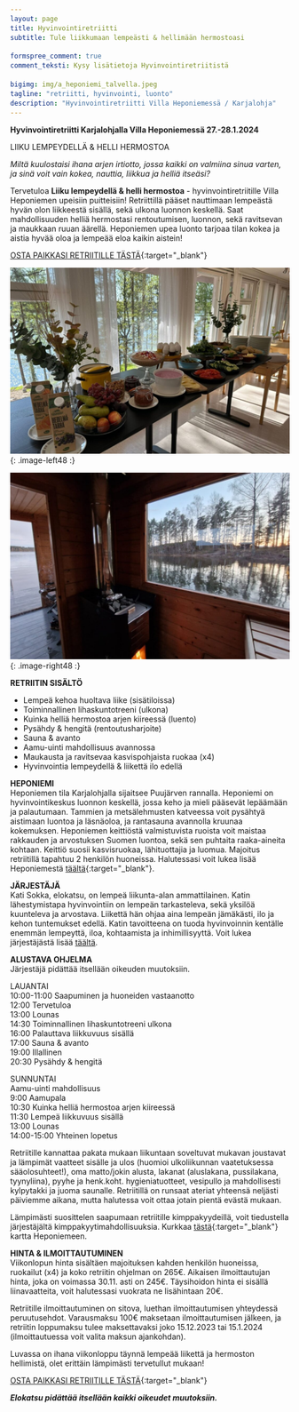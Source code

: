 ```yaml
---
layout: page
title: Hyvinvointiretriitti
subtitle: Tule liikkumaan lempeästi & hellimään hermostoasi

formspree_comment: true
comment_teksti: Kysy lisätietoja Hyvinvointiretriitistä

bigimg: img/a_heponiemi_talvella.jpeg
tagline: "retriitti, hyvinvointi, luonto"
description: "Hyvinvointiretriitti Villa Heponiemessä / Karjalohja"
---
```


**Hyvinvointiretriitti Karjalohjalla Villa Heponiemessä 27.-28.1.2024**
<p></p>
<p class="otsikkolistapalkki">
LIIKU LEMPEYDELLÄ & HELLI HERMOSTOA
</p>

*Miltä kuulostaisi ihana arjen irtiotto, jossa kaikki on valmiina sinua varten, ja sinä voit vain kokea, nauttia, liikkua ja helliä itseäsi?*

Tervetuloa **Liiku lempeydellä & helli hermostoa** - hyvinvointiretriitille Villa Heponiemen upeisiin puitteisiin! Retriittillä pääset nauttimaan lempeästä hyvän olon liikkeestä sisällä, sekä ulkona luonnon keskellä. Saat mahdollisuuden helliä hermostasi rentoutumisen, luonnon, sekä ravitsevan ja maukkaan ruuan äärellä. Heponiemen upea luonto tarjoaa tilan kokea ja aistia hyvää oloa ja lempeää eloa kaikin aistein!

[OSTA PAIKKASI RETRIITILLE TÄSTÄ](https://forms.gle/p4PhibYfME13EUL78){:target="_blank"}

!["Heponiemi"](/img/heponiemen_ruoka.jpg "Heponiemen ruoka"){: .image-left48 :}

!["Heponiemi"](/img/heponiemen_sauna.jpg "Heponiemen sauna"){: .image-right48 :}
<br/>


**RETRIITIN SISÄLTÖ**
- Lempeä kehoa huoltava liike (sisätiloissa)
- Toiminnallinen lihaskuntotreeni (ulkona)
- Kuinka helliä hermostoa arjen kiireessä (luento)
- Pysähdy & hengitä (rentoutusharjoite)
- Sauna & avanto
- Aamu-uinti mahdollisuus avannossa
- Maukausta ja ravitsevaa kasvispohjaista ruokaa (x4)
- Hyvinvointia lempeydellä & liikettä ilo edellä

**HEPONIEMI**  
Heponiemen tila Karjalohjalla sijaitsee Puujärven rannalla. Heponiemi on hyvinvointikeskus luonnon keskellä, jossa keho ja mieli pääsevät lepäämään ja palautumaan. Tammien ja metsälehmusten katveessa voit pysähtyä aistimaan luontoa ja läsnäoloa, ja rantasauna avannolla kruunaa kokemuksen. Heponiemen keittiöstä valmistuvista ruoista voit maistaa rakkauden ja arvostuksen Suomen luontoa, sekä sen puhtaita raaka-aineita kohtaan. Keittiö suosii kasvisruokaa, lähituottajia ja luomua. Majoitus retriitillä tapahtuu 2 henkilön huoneissa. Halutessasi voit lukea lisää Heponiemestä [täältä](https://heponiemi.fi/){:target="_blank"}.

**JÄRJESTÄJÄ**  
Kati Sokka, elokatsu, on lempeä liikunta-alan ammattilainen. Katin lähestymistapa hyvinvointiin on lempeän tarkasteleva, sekä yksilöä kuunteleva ja arvostava. Liikettä hän ohjaa aina lempeän jämäkästi, ilo ja kehon tuntemukset edellä. Katin tavoitteena on tuoda hyvinvoinnin kentälle enemmän lempeyttä, iloa, kohtaamista ja inhimillisyyttä. Voit lukea järjestäjästä lisää [täältä](/esittely).

**ALUSTAVA OHJELMA**  
Järjestäjä pidättää itsellään oikeuden muutoksiin.

LAUANTAI  
10:00-11:00 Saapuminen ja huoneiden vastaanotto  
12:00 Tervetuloa  
13:00 Lounas  
14:30 Toiminnallinen lihaskuntotreeni ulkona  
16:00 Palauttava liikkuvuus sisällä  
17:00 Sauna & avanto  
19:00 Illallinen  
20:30 Pysähdy & hengitä

SUNNUNTAI  
Aamu-uinti mahdollisuus  
9:00 Aamupala  
10:30 Kuinka helliä hermostoa arjen kiireessä  
11:30 Lempeä liikkuvuus sisällä  
13:00 Lounas  
14:00-15:00 Yhteinen lopetus  

Retriitille kannattaa pakata mukaan liikuntaan soveltuvat mukavan joustavat ja lämpimät vaatteet sisälle ja ulos (huomioi ulkoliikunnan vaatetuksessa sääolosuhteet!), oma matto/jokin alusta, lakanat (aluslakana, pussilakana, tyynyliina), pyyhe ja henk.koht. hygieniatuotteet, vesipullo ja mahdollisesti kylpytakki ja juoma saunalle. Retriitillä on runsaat ateriat yhteensä neljästi päiviemme aikana, mutta halutessa voit ottaa jotain pientä evästä mukaan.

Lämpimästi suosittelen saapumaan retriitille kimppakyydeillä, voit tiedustella järjestäjältä kimppakyytimahdollisuuksia. Kurkkaa [tästä](https://goo.gl/maps/CDxXA1k3aaUuXcaK6){:target="_blank"} kartta Heponiemeen.

**HINTA & ILMOITTAUTUMINEN**  
Viikonlopun hinta sisältäen majoituksen kahden henkilön huoneissa, ruokailut (x4) ja koko retriitin ohjelman on 265€. Aikaisen ilmoittautujan hinta, joka on voimassa 30.11. asti on 245€. Täysihoidon hinta ei sisällä liinavaatteita, voit halutessasi vuokrata ne lisähintaan 20€.

Retriitille ilmoittautuminen on sitova, luethan ilmoittautumisen yhteydessä peruutusehdot. Varausmaksu 100€ maksetaan ilmoittautumisen jälkeen, ja retriitin loppumaksu tulee maksettavaksi joko 15.12.2023 tai 15.1.2024 (ilmoittautuessa voit valita maksun ajankohdan).

Luvassa on ihana viikonloppu täynnä lempeää liikettä ja hermoston hellimistä, olet erittäin lämpimästi tervetullut mukaan!

[OSTA PAIKKASI RETRIITILLE TÄSTÄ](https://forms.gle/p4PhibYfME13EUL78){:target="_blank"}

**_Elokatsu pidättää itsellään kaikki oikeudet muutoksiin._** 